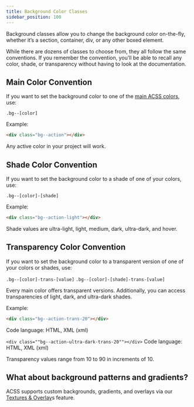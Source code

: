 ```yaml
---
title: Background Color Classes
sidebar_position: 100
---
```


Background classes allow you to change the background color on-the-fly, whether it’s a section, container, div, or any other boxed element.

While there are dozens of classes to choose from, they all follow the same conventions. If you remember the convention, you’ll be able to recall any color, shade, or transparency without having to look at the documentation.

## Main Color Convention

If you want to set the background color to one of the [main ACSS colors](https://automaticcss.com/docs/palette-setup/), use:

`.bg--[color]`

Example:

```HTML
<div class="bg--action"></div>
```

Any active color in your project will work.

## Shade Color Convention

If you want to set the background color to a shade of one of your colors, use:

`.bg--[color]-[shade]`

Example:

```HTML
<div class="bg--action-light"></div>
```

Shade values are ultra-light, light, medium, dark, ultra-dark, and hover.

## Transparency Color Convention

If you want to set the background color to a transparent version of one of your colors or shades, use:

`.bg--[color]-trans-[value]`
`.bg--[color]-[shade]-trans-[value]`

Every main color offers transparent versions. Additionally, you can access transparencies of light, dark, and ultra-dark shades.

Example:

```HTML
<div class="bg--action-trans-20"></div>
```

Code language: HTML, XML (xml)

`<div class=""bg--action-ultra-dark-trans-20""></div>`
Code language: HTML, XML (xml)

Transparency values range from 10 to 90 in increments of 10.

## What about background patterns and gradients?

ACSS supports custom backgrounds, gradients, and overlays via our [Textures & Overlay](https://automaticcss.com/docs/textures-overlays/)s feature.
